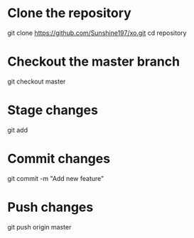 # Clone the repository
git clone https://github.com/Sunshine197/xo.git
cd repository

# Checkout the master branch
git checkout master

# Stage changes
git add 

# Commit changes
git commit -m "Add new feature"

# Push changes
git push origin master